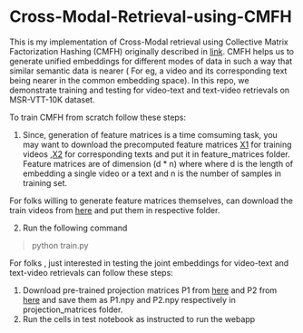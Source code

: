 # Cross-Modal-Retrieval-using-CMFH

This is my implementation of Cross-Modal retrieval using Collective Matrix Factorization Hashing (CMFH) originally described in [link](http://ise.thss.tsinghua.edu.cn/MIG/CVPR2014%20Collective%20Matrix%20Factorization%20Hashing%20for%20Multimodal%20Data.pdf). CMFH helps us to generate unified embeddings for different modes of data in such a way that similar semantic data is nearer ( For eg, a video and its corresponding text being nearer in the common embedding space). In this repo, we demonstrate training and testing for video-text and text-video retrievals on MSR-VTT-10K dataset.

To train CMFH from scratch follow these steps:

1) Since, generation of feature matrices is a time comsuming task, you may want to download the precomputed feature matrices [X1](https://drive.google.com/file/d/1-wi8A6UuQxhpffeBnkjmML4ipOL5AxpS/view?usp=sharing) for training videos ,[X2](https://drive.google.com/file/d/1-xYAKsnN7gzVJdoSHr61aIyGmFi2mdqb/view?usp=sharing) for corresponding texts and put it in feature_matrices folder. Feature matrices are of dimension (d * n) where where d is the length of embedding a single video or a text and n is the number of samples in training set.

For folks willing to generate feature matrices themselves, can download the train videos from [here](https://www.mediafire.com/folder/h14iarbs62e7p/shared?fbclid=IwAR3ZsoQiKf_SZjV15sGyoSr20C8A2FteXgoXS0B2Acgzq1wLpZzERP76ktc) and put them in respective folder. 

2) Run the following command

> python train.py

For folks , just interested in testing the joint embeddings for video-text and text-video retrievals can follow these steps:
1) Download pre-trained projection matrices P1 from [here](https://drive.google.com/file/d/1k-WjlaCeFdgx20cZlAaDp9tmQVE6Tiw0/view?usp=sharing) and P2 from [here](https://drive.google.com/file/d/1-2vcpE3zjdrDrXbFe9ihdN9uGVY6Tsuz/view?usp=sharing) and save them as P1.npy and P2.npy respectively in projection_matrices folder.
2) Run the cells in test notebook as instructed to run the webapp  
